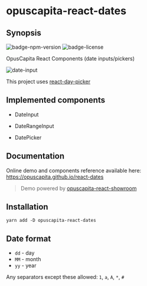 # opuscapita-react-dates

## Synopsis

![badge-npm-version](https://img.shields.io/npm/v/opuscapita-react-dates.svg?style=flat-square)
![badge-license](https://img.shields.io/github/license/OpusCapita/react-dates.svg)

OpusCapita React Components (date inputs/pickers)

![date-input](https://raw.githubusercontent.com/OpusCapita/react-dates/f01f4a9e42be4de2f4ae9ced2eb63155fe6e866e/docs/DateInput.gif)

This project uses [react-day-picker](https://github.com/gpbl/react-day-picker)

## Implemented components

* DateInput

* DateRangeInput

* DatePicker

## Documentation

Online demo and components reference available here: https://opuscapita.github.io/react-dates

> Demo powered by [opuscapita-react-showroom](https://github.com/OpusCapitaBES/js-react-showroom-client)

## Installation

`yarn add -D opuscapita-react-dates`

## Date format

* `dd` - day
* `MM` - month
* `yy` - year

Any separators except these allowed: `1`, `a`, `A`, `*`, `#`
